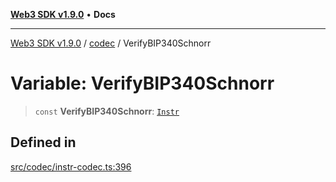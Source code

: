 [**Web3 SDK v1.9.0**](../../../README.md) • **Docs**

***

[Web3 SDK v1.9.0](../../../globals.md) / [codec](../README.md) / VerifyBIP340Schnorr

# Variable: VerifyBIP340Schnorr

> `const` **VerifyBIP340Schnorr**: [`Instr`](../type-aliases/Instr.md)

## Defined in

[src/codec/instr-codec.ts:396](https://github.com/Mystic-Nayy/alephium-web3/blob/c1afd789a197ce5fe21f08c2965942090157c33d/packages/web3/src/codec/instr-codec.ts#L396)

